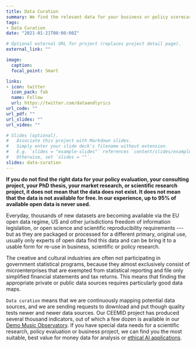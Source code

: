 ```yaml
---
title: Data Curation
summary: We find the relevant data for your business or policy scorecard, market or scientific research project. We are constantly mapping, testing, validating new data sources in the creative and cultural industries.
tags:
- Data Curation
date: "2021-01-21T00:00:00Z"

# Optional external URL for project (replaces project detail page).
external_link: ""

image:
  caption: 
  focal_point: Smart

links:
- icon: twitter
  icon_pack: fab
  name: Follow
  url: https://twitter.com/dataandlyrics
url_code: ""
url_pdf: ""
url_slides: ""
url_video: ""

# Slides (optional).
#   Associate this project with Markdown slides.
#   Simply enter your slide deck's filename without extension.
#   E.g. `slides = "example-slides"` references `content/slides/example-slides.md`.
#   Otherwise, set `slides = ""`.
slides: data-curation
---
```


**If you do not find the right data for your policy evaluation, your consulting project, your PhD thesis, your market research, or scientific research project, it does not mean that the data does not exist.  It does not mean that the data is not available for free. In our experience, up to 95% of available open data is never used.**

Everyday, thousands of new datasets are becoming available via the EU open data regime, US and other jurisdictions freedom of information legislation, or open science and scientific reproducibility requirements --- but as they are packaged or processed for a different primary, original use, usually only experts of open data find this data and can be bring it to a usable form for re-use in business, scientific or policy research. 

The creative and cultural industries are often not participating in government statistical programs, because they almost exclusively consist of microenterprises that are exempted from statistical reporting and file only simplified financial statements and tax returns.  This means that finding the appropriate private or public data sources requires particularly good data maps.

`Data curation` means that we are continuously mapping potential data sources, and we are sending requests to download and put though quality tests newer and newer data sources.  Our CEEMID project has produced several thousand indicators, out of which a few dozen is available in our [Demo Music Observatory](/project/music-observatory/).  If you have special data needs for a scientific research, policy evaluation or business project, we can find you the most suitable, best value for money data for analysis or [ethical AI applications](/localhost:4321/service/trustworthy-ai/).


